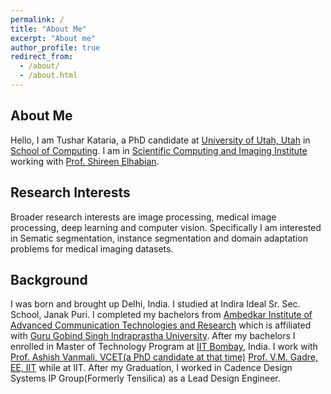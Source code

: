 ```yaml
---
permalink: /
title: "About Me"
excerpt: "About me"
author_profile: true
redirect_from: 
  - /about/
  - /about.html
---
```



About Me
------

Hello, I am Tushar Kataria, a PhD candidate at [University of Utah, Utah](https://www.utah.edu/) in [School of Computing](https://www.cs.utah.edu/). I am in [Scientific Computing and Imaging Institute](https://www.sci.utah.edu/) working with [Prof. Shireen Elhabian](https://www.sci.utah.edu/~shireen/). 

Research Interests
------
Broader research interests are image processing, medical image processing, deep learning and computer vision. Specifically I am interested in Sematic segmentation, instance segmentation and domain adaptation problems for medical imaging datasets. 

Background 
------
I was born and brought up Delhi, India. I studied at Indira Ideal Sr. Sec. School, Janak Puri. I completed my bachelors from [Ambedkar Institute of Advanced Communication Technologies and Research](https://aiactr.ac.in/) which is affiliated with [Guru Gobind Singh Indraprastha University](https://www.ipu.ac.in/). After my bachelors I enrolled in Master of Technology Program at [IIT Bombay](https://www.iitb.ac.in/), India. I work with [Prof. Ashish Vanmali, VCET(a PhD candidate at that time)](https://vcet.edu.in/departments/information-technology-engineering/ashish-vanmali/) [Prof. V.M. Gadre, EE, IIT](https://www.ee.iitb.ac.in/web/people/faculty/home/vmgadre) while at IIT. After my Graduation, I worked in Cadence Design Systems IP Group(Formerly Tensilica) as a Lead Design Engineer.
